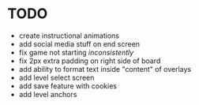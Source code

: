 TODO
====
* create instructional animations
* add social media stuff on end screen
* fix game not starting _inconsistently_
* fix 2px extra padding on right side of board
* add ability to format text inside "content" of overlays
* add level select screen
* add save feature with cookies
* add level anchors